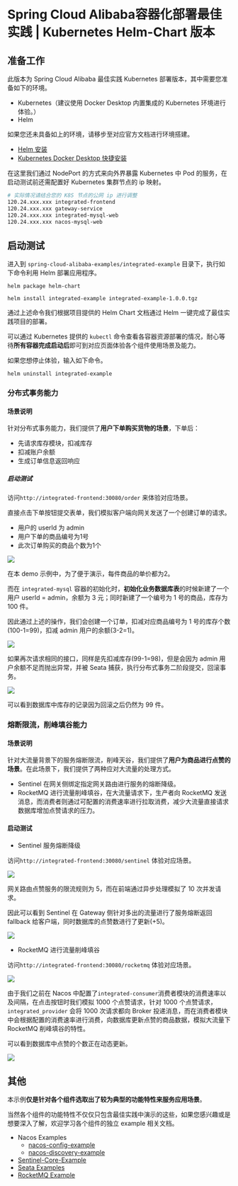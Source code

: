 # Spring Cloud Alibaba容器化部署最佳实践 | Kubernetes Helm-Chart 版本

## 准备工作

此版本为 Spring Cloud Alibaba 最佳实践 Kubernetes 部署版本，其中需要您准备如下的环境。

- Kubernetes（建议使用 Docker Desktop 内置集成的 Kubernetes 环境进行体验。）
- Helm

如果您还未具备如上的环境，请移步至对应官方文档进行环境搭建。

- [Helm 安装](https://helm.sh/zh/docs/intro/install/)
- [Kubernetes Docker Desktop 快捷安装](https://docs.docker.com/desktop/kubernetes/)

在这里我们通过 NodePort 的方式来向外界暴露 Kubernetes 中 Pod 的服务，在启动测试前还需配置好 Kubernetes 集群节点的 ip 映射。

```sh
# 实际情况请结合您的 K8S 节点的公网 ip 进行调整
120.24.xxx.xxx integrated-frontend
120.24.xxx.xxx gateway-service
120.24.xxx.xxx integrated-mysql-web
120.24.xxx.xxx nacos-mysql-web
```

## 启动测试

进入到 `spring-cloud-alibaba-examples/integrated-example` 目录下，执行如下命令利用 Helm 部署应用程序。
```shell
helm package helm-chart

helm install integrated-example integrated-example-1.0.0.tgz
```
通过上述命令我们根据项目提供的 Helm Chart 文档通过 Helm 一键完成了最佳实践项目的部署。

可以通过 Kubernetes 提供的 `kubectl` 命令查看各容器资源部署的情况，耐心等待**所有容器完成启动后**即可到对应页面体验各个组件使用场景及能力。

如果您想停止体验，输入如下命令。
```shell
helm uninstall integrated-example
```

### 分布式事务能力

#### 场景说明

针对分布式事务能力，我们提供了**用户下单购买货物的场景**，下单后：

- 先请求库存模块，扣减库存
- 扣减账户余额
- 生成订单信息返回响应

##### 启动测试

访问`http://integrated-frontend:30080/order` 来体验对应场景。

直接点击下单按钮提交表单，我们模拟客户端向网关发送了一个创建订单的请求。

- 用户的 userId 为 admin
- 用户下单的商品编号为1号
- 此次订单购买的商品个数为1个

![](https://my-img-1.oss-cn-hangzhou.aliyuncs.com/image-20221016143033445.png)

在本 demo 示例中，为了便于演示，每件商品的单价都为2。

而在 `integrated-mysql` 容器的初始化时，**初始化业务数据库表**的时候新建了一个用户 userId = admin，余额为 3 元；同时新建了一个编号为 1 号的商品，库存为 100 件。

因此通过上述的操作，我们会创建一个订单，扣减对应商品编号为 1 号的库存个数(100-1=99)，扣减 admin 用户的余额(3-2=1)。

![](https://my-img-1.oss-cn-hangzhou.aliyuncs.com/image-20221016143057730.png)

如果再次请求相同的接口，同样是先扣减库存(99-1=98)，但是会因为 admin 用户余额不足而抛出异常，并被 Seata 捕获，执行分布式事务二阶段提交，回滚事务。

![](https://my-img-1.oss-cn-hangzhou.aliyuncs.com/image-20221016143104810.png)

可以看到数据库中库存的记录因为回滚之后仍然为 99 件。

### 熔断限流，削峰填谷能力

#### 场景说明

针对大流量背景下的服务熔断限流，削峰天谷，我们提供了**用户为商品进行点赞的场景**。在此场景下，我们提供了两种应对大流量的处理方式。

- Sentinel 在网关侧绑定指定网关路由进行服务的熔断降级。
- RocketMQ 进行流量削峰填谷，在大流量请求下，生产者向 RocketMQ 发送消息，而消费者则通过可配置的消费速率进行拉取消费，减少大流量直接请求数据库增加点赞请求的压力。

#### 启动测试

- Sentinel 服务熔断降级

访问`http://integrated-frontend:30080/sentinel` 体验对应场景。

![](https://my-img-1.oss-cn-hangzhou.aliyuncs.com/image-20221016143120697.png)

网关路由点赞服务的限流规则为 5，而在前端通过异步处理模拟了 10 次并发请求。

因此可以看到 Sentinel 在 Gateway 侧针对多出的流量进行了服务熔断返回 fallback 给客户端，同时数据库的点赞数进行了更新(+5)。

![](https://my-img-1.oss-cn-hangzhou.aliyuncs.com/image-20221016143203773.png)

- RocketMQ 进行流量削峰填谷

访问`http://integrated-frontend:30080/rocketmq` 体验对应场景。

![](https://my-img-1.oss-cn-hangzhou.aliyuncs.com/image-20221016143342664.png)

由于我们之前在 Nacos 中配置了`integrated-consumer`消费者模块的消费速率以及间隔，在点击按钮时我们模拟 1000 个点赞请求，针对 1000 个点赞请求，`integrated_provider`
会将 1000 次请求都向 Broker 投递消息，而在消费者模块中会根据配置的消费速率进行消费，向数据库更新点赞的商品数据，模拟大流量下 RocketMQ 削峰填谷的特性。

可以看到数据库中点赞的个数正在动态更新。

![](https://my-img-1.oss-cn-hangzhou.aliyuncs.com/image-20221016143352619.png)

## 其他

本示例**仅是针对各个组件选取出了较为典型的功能特性来服务应用场景**。

当然各个组件的功能特性不仅仅只包含最佳实践中演示的这些，如果您感兴趣或是想要深入了解，欢迎学习各个组件的独立 example 相关文档。

- Nacos Examples
    - [nacos-config-example](../../../nacos-example/nacos-config-example/readme-zh.md)
    - [nacos-discovery-example](../../../nacos-example/nacos-discovery-example/readme-zh.md)
- [Sentinel-Core-Example](../../../sentinel-example/sentinel-core-example/readme-zh.md)
- [Seata Examples](../../../seata-example/readme-zh.md)
- [RocketMQ Example](../../../rocketmq-example/readme-zh.md)